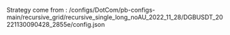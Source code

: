 Strategy come from : /configs/DotCom/pb-configs-main/recursive_grid/recursive_single_long_noAU_2022_11_28/DGBUSDT_20221130090428_2855e/config.json